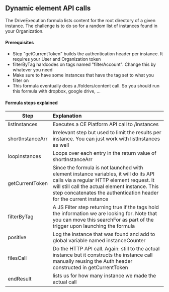 Dynamic element API calls
-------------

The DriveExecution formula lists content for the root directory of a given instance.  The challenge is to do so for a random list of instances found in your Organization.   

#### Prerequisites
* Step "getCurrentToken" builds the authentication header per instance. It requires your User and Organization token
* filterByTag hardcodes on tags named "filterAccount". Change this by whatever you need
* Make sure to have some instances that have the tag set to what you filter on 
* This formula eventually does a /folders/content call. So you should run this formula with dropbox, google drive, ...

#### Formula steps explained

| Step | Explanation           |
| ------------- |:-------------|
| listInstances      | Executes a CE Platform API call to /instances  |
| shortInstanceArr | Irrelevant step but used to limit the results per instance. You can just work with listInstances as well |
| loopInstances | Loops over each entry in the return value of shortInstanceArr |
|getCurrentToken | Since the formula is not launched with element instance variables, it will do its API calls via a regular HTTP element request.  It will still call the actual element instance. This step concatenates the authentication header for the current instance|
|filterByTag| A JS Filter step returning true if the tags hold the information we are looking for. Note that you can move this searchFor as part of the trigger upon launching the formula|
|positive|Log the instance that was found and add to global variable named instanceCounter|
|filesCall| Do the HTTP API call. Again: still to the actual instance but it constructs the instance call manually reusing the Auth header constructed in getCurrentToken|
|endResult|lists us for how many instance we made the actual call|
